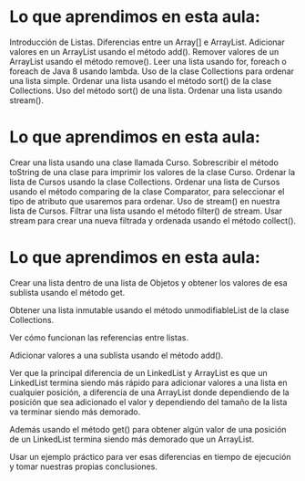 # Lo que aprendimos en esta aula:

Introducción de Listas.
Diferencias entre un Array[] e ArrayList.
Adicionar valores en un ArrayList usando el método add().
Remover valores de un ArrayList usando el método remove().
Leer una lista usando for, foreach o foreach de Java 8 usando lambda.
Uso de la clase Collections para ordenar una lista simple.
Ordenar una lista usando el método sort() de la clase Collections.
Uso del método sort() de una lista.
Ordenar una lista usando stream().

# Lo que aprendimos en esta aula:
Crear una lista usando una clase llamada Curso.
Sobrescribir el método toString de una clase para imprimir los valores de la clase Curso.
Ordenar la lista de Cursos usando la clase Collections.
Ordenar una lista de Cursos usando el método comparing de la clase Comparator, para seleccionar el tipo de atributo que usaremos para ordenar.
Uso de stream() en nuestra lista de Cursos.
Filtrar una lista usando el método filter() de stream.
Usar stream para crear una nueva filtrada y ordenada usando el método collect().


# Lo que aprendimos en esta aula:

Crear una lista dentro de una lista de Objetos y obtener los valores de esa sublista usando el método get.

Obtener una lista inmutable usando el método unmodifiableList de la clase Collections.

Ver cómo funcionan las referencias entre listas.

Adicionar valores a una sublista usando el método add().

Ver que la principal diferencia de un LinkedList y ArrayList es que un LinkedList termina siendo más rápido para adicionar valores a una lista en cualquier posición, a diferencia de una ArrayList donde dependiendo de la posición que sea adicionado el valor y dependiendo del tamaño de la lista va terminar siendo más demorado.

Además usando el método get() para obtener algún valor de una posición de un LinkedList termina siendo más demorado que un ArrayList.

Usar un ejemplo práctico para ver esas diferencias en tiempo de ejecución y tomar nuestras propias conclusiones.